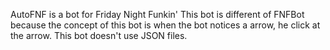 AutoFNF is a bot for Friday Night Funkin'
This bot is different of FNFBot because the concept of this bot is when the bot notices a arrow, he click at the arrow. This bot doesn't use JSON files.
